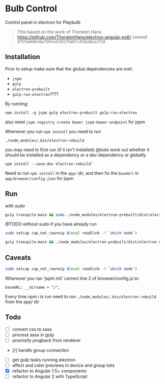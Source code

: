 # Bulb Control

Control panel in electron for Playbulb


> This based on the work of Thorsten Hans https://github.com/ThorstenHans/electron-angular-es6/ commit `075fb4b0b36e750fed2291f5d87c455b481a3728`

## Installation

Prior to setup make sure that the global dependencies are met:
- `jspm`
- `gulp`
- `electron-prebuilt`
- `gulp-run-electron`????

By running:
```
npm install -g jspm gulp electron-prebuilt gulp-run-electron
```

also need `jspm registry create bower jspm-bower-endpoint` for jspm 

Whenever you run `npm install` you need to run
```
./node_modules/.bin/electron-rebuild
```
you may need to first run (if it isn't installed)
@todo work out whether it should be installed as a dependency or a dev dependency or globally 
```
npm install --save-dev electron-rebuild`
```

Need to run `npm install` in the `app/` dir, and then fix the `baseUrl` in `app/browser/config.json` for jspm


## Run 



with sudo 
```sh
gulp transpile:main && sudo ./node_modules/electron-prebuilt/dist/electron main/dist/index.js --displaysize=sm | node_modules/bunyan/bin/bunyan
```

@TODO
without sudo if you have already run
```sh
sudo setcap cap_net_raw+eip $(eval readlink -f `which node`)
```
```sh
gulp transpile:main && ./node_modules/electron-prebuilt/dist/electron main/dist/index.js --displaysize=sm | node_modules/bunyan/bin/bunyan
```

## Caveats

```sh
sudo setcap cap_net_raw+eip $(eval readlink -f `which node`)
```

Whenever you ran 'jspm init' correct line 2 of browser/config.js to:

```
baseURL: __dirname + "/",
```

Every time npm i is run need to run `./node_modules/.bin/electron-rebuild` from the app/ dir






## Todo
- [ ] convert css to sass
- [ ] process sass in gulp
- [ ] promisify pingback from renderer
- [/] handle group connection 
- [ ] get gulp tasks running electron
- [ ] effect and color previews in device and group lists
- [x] refactor to Angular 1.5+ components
- [ ] refactor to Angular 2 with TypeScript
